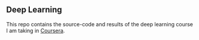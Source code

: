 ## Deep Learning

This repo contains the source-code and results of the deep learning course I am taking in [Coursera](https://www.coursera.org/learn/neural-networks-deep-learning/home/welcome).
